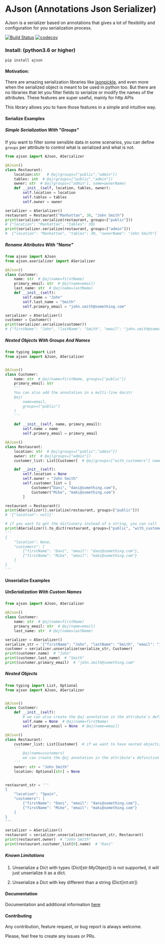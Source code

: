 # AJson (Annotations Json Serializer)

AJson is a serializer based on annotations that gives a lot of flexibility and configuration for you serialization process.

[![Build Status](https://travis-ci.org/JorgeGarciaIrazabal/ajson.svg?branch=master)](https://travis-ci.org/JorgeGarciaIrazabal/ajson)
[![codecov](https://codecov.io/gh/JorgeGarciaIrazabal/ajson/branch/master/graph/badge.svg)](https://codecov.io/gh/JorgeGarciaIrazabal/ajson)


### Install: (python3.6 or higher)

`pip install ajson`

#### Motivation:

There are amazing serialization libraries like [jsonpickle](https://jsonpickle.github.io/), and even more when the serialized object is meant to be used in python too. 
But there are no libraries that let you filter fields to serialize or modify the names of the attributes. These features are super useful, mainly for http APIs

This library allows you to have those features in a simple and intuitive way.

#### Serialize Examples

##### Simple Serialization With "Groups"
If you want to filter some sensible data in some scenarios, you can define `groups` per attribute to control what is serialized and what is not.

```python
from ajson import AJson, ASerializer

@AJson()
class Restaurant:
    location:str   # @aj(groups=["public","admin"])
    tables: int  # @aj(groups=["public","admin"])
    owner: str  # @aj(groups=["admin"], name=ownerName)
    def __init__(self, location, tables, owner):
        self.location = location
        self.tables = tables
        self.owner = owner

serializer = ASerializer()
restaurant = Restaurant("Manhattan", 30, "John Smith")
print(serializer.serialize(restaurant, groups=["public"])) 
# {"location": "Manhattan", "tables": 30}
print(serializer.serialize(restaurant, groups=["admin"])) 
#  {"location": "Manhattan", "tables": 30, "ownerName": "John Smith"}
```

##### Rename Attributes With "Name"

```python
from ajson import AJson
from ajson.aserializer import ASerializer

@AJson()
class Customer:
    name: str  # @aj(name=firstName)
    primary_email: str  # @aj(name=email)
    last_name: str  # @aj(name=lastName)
    def __init__(self):
        self.name = "John"
        self.last_name = "Smith"
        self.primary_email = "john.smith@something.com"

serializer = ASerializer()
customer = Customer()
print(serializer.serialize(customer))
# {"firstName": "John", "lastName": "Smith", "email": "john.smith@something.com"}
```

##### Nested Objects With Groups And Names

```python
from typing import List
from ajson import AJson, ASerializer


@AJson()
class Customer:
    name: str  # @aj(name=firstName, groups=["public"])
    primary_email: str
    '''
    You can also add the annotation in a multi-line docstr
    @aj(
        name=email,
        groups=["public"]
    )
    '''

    def __init__(self, name, primary_email):
        self.name = name
        self.primary_email = primary_email

@AJson()
class Restaurant:
    location: str  # @aj(groups=["public","admin"])
    owner: str  # @aj(groups=["admin"])
    customer_list: List[Customer]  # @aj(groups=["with_customers"] name=customers)

    def __init__(self):
        self.location = None
        self.owner = "John Smith"
        self.customer_list = [
            Customer("Dani", "dani@something.com"),
            Customer("Mike", "maki@something.com")
        ]

restaurant = Restaurant()
print(ASerializer().serialize(restaurant, groups=["public"]))
# '{"location": null}'

# if you want to get the dictionary instead of a string, you can call `to_dict` instead of `serialize`
print(ASerializer().to_dict(restaurant, groups=["public", "with_customers"]))
'''
{
    "location": None,
    "customers": [
        {"firstName": "Dani", "email": "dani@something.com"},
        {"firstName": "Mike", "email": "maki@something.com"}
    ]
}
'''
```

#### Unserialize Examples

##### UnSerialization With Custom Names
```python
from ajson import AJson, ASerializer

@AJson()
class Customer:
    name: str  # @aj(name=firstName)
    primary_email: str  # @aj(name=email)
    last_name: str  # @aj(name=lastName)

serializer = ASerializer()
serialize_str = '{"firstName": "John", "lastName": "Smith", "email": "john.smith@something.com"}'
customer = serializer.unserialize(serialize_str, Customer)
print(customer.name)  # "John"
print(customer.last_name)  # "Smith"
print(customer.primary_email)  # "john.smith@something.com"
```

##### Nested Objects

```python
from typing import List, Optional
from ajson import AJson, ASerializer


@AJson()
class Customer:
    def __init__(self):
        # we can also create the @aj annotation in the attribute's definition
        self.name = None  # @aj(name=firstName)
        self.primary_email = None  # @aj(name=email)

@AJson()
class Restaurant:
    customer_list: List[Customer]  # if we want to have nested objects, we need to define the types hints
    '''
        @aj(name=customers)
        we can create the @aj annotation in the attribute's definition
    '''
    owner: str = "John Smith"
    location: Optional[str] = None
        

restaurant_str = '''
{
    "location": "Spain",
    "customers": [
        {"firstName": "Dani", "email": "dani@something.com"},
        {"firstName": "Mike", "email": "maki@something.com"}
    ]
}
'''

serializer = ASerializer()
restaurant = serializer.unserialize(restaurant_str, Restaurant)
print(restaurant.owner)  # "John Smith"
print(restaurant.customer_list[0].name)  # "Dani"
```

##### Known Limitations

1. Unserialize a Dict with types (Dict[str:MyObject]) is not supported, it will just unserialize it as a dict.

2. Unserialize a Dict with key different than a string (Dict[int:str])
 
#### Documentation

Documentation and additional information [here](https://jorgegarciairazabal.github.io/ajson/)

#### Contributing

Any contribution, feature request, or bug report is always welcome.

Please, feel free to create any issues or PRs. 
